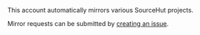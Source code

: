This account automatically mirrors various SourceHut projects.

Mirror requests can be submitted by [creating an issue](https://github.com/sourcehut-mirrors/sourcehut-mirrors/issues).
